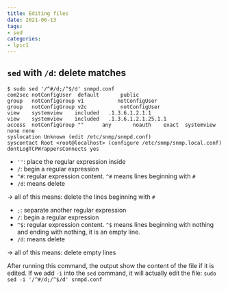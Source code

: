```yaml
---
title: Editing files
date: 2021-06-13
tags:
- sed
categories:
- lpic1
---
```


## `sed` with `/d`: delete matches

```
$ sudo sed '/^#/d;/^$/d' snmpd.conf 
com2sec notConfigUser  default       public
group   notConfigGroup v1           notConfigUser
group   notConfigGroup v2c           notConfigUser
view    systemview    included   .1.3.6.1.2.1.1
view    systemview    included   .1.3.6.1.2.1.25.1.1
access  notConfigGroup ""      any       noauth    exact  systemview none none
syslocation Unknown (edit /etc/snmp/snmpd.conf)
syscontact Root <root@localhost> (configure /etc/snmp/snmp.local.conf)
dontLogTCPWrappersConnects yes
```

- `''`: place the regular expression inside
- `/`: begin a regular expression
- `^#`: regular expression content. `^#` means lines beginning with `#`
- `/d`: means delete

→ all of this means: delete the lines beginning with `#`

- `;`: separate another regular expression
- `/`: begin a regular expression
- `^$`: regular expression content. `^$` means lines beginning with nothing and ending with nothing, it is an empty line.
- `/d`: means delete

→ all of this means: delete empty lines

After running this command, the output show the content of the file if it is edited. If we add `-i` into the `sed` command, it will actually edit the file: `sudo sed -i '/^#/d;/^$/d' snmpd.conf`
